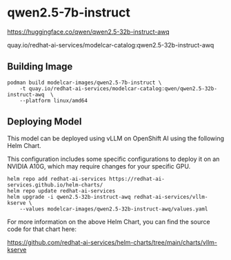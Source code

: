 # qwen2.5-7b-instruct

https://huggingface.co/qwen/qwen2.5-32b-instruct-awq

quay.io/redhat-ai-services/modelcar-catalog:qwen2.5-32b-instruct-awq

## Building Image

```
podman build modelcar-images/qwen2.5-7b-instruct \
    -t quay.io/redhat-ai-services/modelcar-catalog:qwen/qwen2.5-32b-instruct-awq  \
    --platform linux/amd64
```

## Deploying Model

This model can be deployed using vLLM on OpenShift AI using the following Helm Chart.

This configuration includes some specific configurations to deploy it on an NVIDIA A10G, which may require changes for your specific GPU.

```
helm repo add redhat-ai-services https://redhat-ai-services.github.io/helm-charts/
helm repo update redhat-ai-services
helm upgrade -i qwen2.5-32b-instruct-awq redhat-ai-services/vllm-kserve \
    --values modelcar-images/qwen2.5-32b-instruct-awq/values.yaml
```

For more information on the above Helm Chart, you can find the source code for that chart here:

https://github.com/redhat-ai-services/helm-charts/tree/main/charts/vllm-kserve
